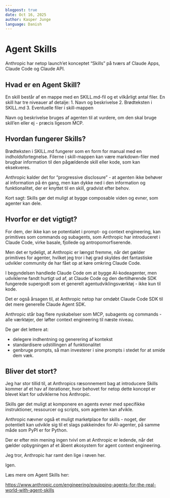 ```yaml
---
blogpost: true
date: Oct 16, 2025
author: Kasper Junge
language: Danish
---
```


# Agent Skills
 
Anthropic har netop launch’et konceptet “Skills” på tværs af Claude Apps, Claude Code og Claude API.

## Hvad er en Agent Skill?

En skill består af en mappe med en SKILL.md-fil og et vilkårligt antal filer.
En skill har tre niveauer af detalje:
	1.	Navn og beskrivelse
	2.	Brødteksten i SKILL.md
	3.	Eventuelle filer i skill-mappen

Navn og beskrivelse bruges af agenten til at vurdere, om den skal bruge skill’en eller ej - præcis ligesom MCP.

## Hvordan fungerer Skills?

Brødteksten i SKILL.md fungerer som en form for manual med en indholdsfortegnelse.
Filerne i skill-mappen kan være markdown-filer med brugbar information til den pågældende skill eller kode, som kan eksekveres.

Anthropic kalder det for “progressive disclosure” - at agenten ikke behøver al information på én gang, men kan dykke ned i den information og funktionalitet, der er knyttet til en skill, gradvist efter behov.

Kort sagt: Skills gør det muligt at bygge composable viden og evner, som agenter kan dele.

## Hvorfor er det vigtigt?

For dem, der ikke kan se potentialet i prompt- og context engineering, kan primitives som commands og subagents, som Anthropic har introduceret i Claude Code, virke basale, fjollede og antropomorfiserende.

Men det er tydeligt, at Anthropic er længst fremme, når det gælder primitives for agenter, hvilket jeg tror i høj grad skyldes det fantastiske udvikler community de har fået op at køre omkring Claude Code.

I begyndelsen handlede Claude Code om at bygge AI-kodeagenter, men udviklerne fandt hurtigt ud af, at Claude Code og den dertilhørende SDK fungerede supergodt som et generelt agentudviklingsværktøj - ikke kun til kode.

Det er også årsagen til, at Anthropic netop har omdøbt Claude Code SDK til det mere generelle Claude Agent SDK.

Anthropic står bag flere nyskabelser som MCP, subagents og commands - alle værktøjer, der løfter context engineering til næste niveau.

De gør det lettere at:
- delegere indhentning og generering af kontekst
- standardisere udstillingen af funktionalitet
- genbruge prompts, så man investerer i sine prompts i stedet for at smide dem væk.

## Bliver det stort?

Jeg har stor tillid til, at Anthropics ræsonnement bag at introducere Skills kommer af et hav af iterationer, hvor behovet for netop dette koncept er blevet klart for udviklerne hos Anthropic.

Skills gør det muligt at komponere en agents evner med specifikke instruktioner, ressourcer og scripts, som agenten kan afvikle.


Anthropic nævner også et muligt marketplace for skills - noget, der potentielt kan udvikle sig til et slags pakkeindex for AI-agenter, på samme måde som PyPI er for Python.

Der er efter min mening ingen tvivl om at Anthropic er ledende, når det gælder opbygningen af et åbent økosystem for agent context engineering.

Jeg tror, Anthropic har ramt den lige i røven her. 

Igen.

Læs mere om Agent Skills her:

https://www.anthropic.com/engineering/equipping-agents-for-the-real-world-with-agent-skills

